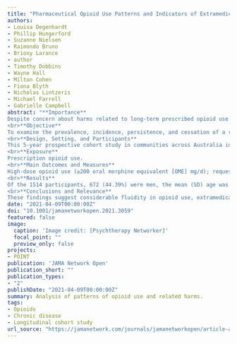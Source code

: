 ```yaml
---
title: "Pharmaceutical Opioid Use Patterns and Indicators of Extramedical Use and Harm in Adults With Chronic Noncancer Pain, 2012-2018"
authors:
- Louisa Degenhardt
- Phillip Hungerford
- Suzanne Nielsen
- Raimondo Bruno
- Briony Larance
- author
- Timothy Dobbins
- Wayne Hall
- Milton Cohen
- Fiona Blyth
- Nicholas Lintzeris
- Michael Farrell
- Gabrielle Campbell
abstract: "**Importance**
Despite concern about harms related to long-term prescribed opioid use among individuals with chronic noncancer pain (CNCP), no study has examined whether the same patients engage in a risky pattern of use consistently for the long term.
<br>**Objective**
To examine the prevalence, incidence, persistence, and cessation of a range of opioid behaviors, indicators of extramedical use, and harm among individuals who are prescribed opioids.
<br>**Design, Setting, and Participants**
This 5-year prospective cohort study in communities across Australia included 1514 adults who were prescribed opioids for CNCP. Data collection took place from August 2012 to December 2018, and data analysis took place from February to November 2020.
<br>**Exposure**
Prescription opioid use.
<br>**Main Outcomes and Measures**
High-dose opioid use (≥200 oral morphine equivalent [OME] mg/d); requesting an increase in opioid dose; requesting an early prescription renewal; tampering with opioid medication; diversion of medication to others; and International Statistical Classification of Diseases and Related Health Problems, Tenth Revision opioid dependence. Cessation of opioid use was also assessed.
<br>**Results**
Of the 1514 participants, 672 (44.39%) were men, the mean (SD) age was 58 (19) years, and 737 (48.68%) were unemployed. At each annual interview, approximately 1 in 8 people (10.98% [95% CI, 10.33%-11.63%] to 14.73% [95% CI, 13.98%-15.48%] at any given interview) were taking more than 200 OME mg/d; comparatively more had requested an increased dosage in the previous 3 months (8.46% [95% CI, 7.89%-9.03%] to 23.77% [95% CI, 22.82%-24.73%]); and fewer asked for an early prescription renewal (4.61% [95% CI, 4.19%-5.03%] to 13.97% [95% CI, 13.24%-14.70%]). In any given interview, between 3.06% (95% CI, 2.72%-3.40%) and 7.86% (95% CI, 7.31%-8.41%) of respondents reported tampering and between 0.47% (95% CI, 0.33%-0.60%) and 1.39% (95% CI, 1.16%-1.62%) reported diversion to others. Between 8.28% (95% CI, 7.71%-8.84%) and 13.06% (95% CI, 12.35%-13.77%) met criteria for opioid dependence at each interview. Opioid cessation increased across interviews, from year 1 (9.15% [95% CI, 8.55%-9.74%]) to year 5 (20.02% [19.14%-20.89%]). There was considerable incidence and cessation in all behaviors from 1 interview to the next: most who engaged in any of these behaviors only did so at only 1 interview. For pharmaceutical opioid dependence, between 55.26% (95% CI, 53.81%-56.71%) and 64.44% (95% CI, 62.87%-66.00%) of cases in 1 interview did not meet dependence criteria in the following interview.
<br>**Conclusions and Relevance**
These findings suggest considerable fluidity in opioid use, extramedical behaviors, and opioid dependence among people with CNCP. This reinforces the need for reassessment of the effectiveness and safety of prescription opioid use over time."
date: "2021-04-09T00:00:00Z"
doi: "10.1001/jamanetworkopen.2021.3059"
featured: false
image:
  caption: 'Image credit: [Psychtherapy Networker]'
  focal_point: ""
  preview_only: false
projects:
- POINT
publication: 'JAMA Network Open'
publication_short: ""
publication_types:
- "2"
publishDate: "2021-04-09T00:00:00Z"
summary: Analysis of patterns of opioid use and related harms.
tags:
- Opioids
- Chronic disease
- Longitudinal cohort study
url_source: "https://jamanetwork.com/journals/jamanetworkopen/article-abstract/2778344"
---
```

